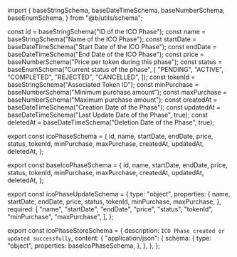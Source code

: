 import {
  baseStringSchema,
  baseDateTimeSchema,
  baseNumberSchema,
  baseEnumSchema,
} from "@b/utils/schema";

const id = baseStringSchema("ID of the ICO Phase");
const name = baseStringSchema("Name of the ICO Phase");
const startDate = baseDateTimeSchema("Start Date of the ICO Phase");
const endDate = baseDateTimeSchema("End Date of the ICO Phase");
const price = baseNumberSchema("Price per token during this phase");
const status = baseEnumSchema("Current status of the phase", [
  "PENDING",
  "ACTIVE",
  "COMPLETED",
  "REJECTED",
  "CANCELLED",
]);
const tokenId = baseStringSchema("Associated Token ID");
const minPurchase = baseNumberSchema("Minimum purchase amount");
const maxPurchase = baseNumberSchema("Maximum purchase amount");
const createdAt = baseDateTimeSchema("Creation Date of the Phase");
const updatedAt = baseDateTimeSchema("Last Update Date of the Phase", true);
const deletedAt = baseDateTimeSchema("Deletion Date of the Phase", true);

export const icoPhaseSchema = {
  id,
  name,
  startDate,
  endDate,
  price,
  status,
  tokenId,
  minPurchase,
  maxPurchase,
  createdAt,
  updatedAt,
  deletedAt,
};

export const baseIcoPhaseSchema = {
  id,
  name,
  startDate,
  endDate,
  price,
  status,
  tokenId,
  minPurchase,
  maxPurchase,
  createdAt,
  updatedAt,
  deletedAt,
};

export const icoPhaseUpdateSchema = {
  type: "object",
  properties: {
    name,
    startDate,
    endDate,
    price,
    status,
    tokenId,
    minPurchase,
    maxPurchase,
  },
  required: [
    "name",
    "startDate",
    "endDate",
    "price",
    "status",
    "tokenId",
    "minPurchase",
    "maxPurchase",
  ],
};

export const icoPhaseStoreSchema = {
  description: `ICO Phase created or updated successfully`,
  content: {
    "application/json": {
      schema: {
        type: "object",
        properties: baseIcoPhaseSchema,
      },
    },
  },
};
